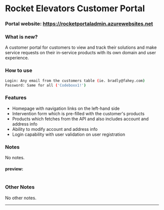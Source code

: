 # Rocket Elevators Customer Portal
### Portal website: https://rocketportaladmin.azurewebsites.net

### What is new?

A customer portal for customers to view and track their solutions and make service requests on their in-service products with its own domain and user experience.

### How to use

```bash
Login: Any email from the customers table (ie. bradly@fahey.com)
Password: Same for all ('Codeboxx1!')
```

### Features
- Homepage with navigation links on the left-hand side
- Intervention form which is pre-filled with the customer's products
- Products which fetches from the API and also includes account and address info
- Ability to modify account and address info
- Login capability with user validation on user registration

### Notes
No notes.

#### preview:
![]()

### Other Notes
No other notes.

----------------